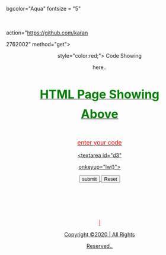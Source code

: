 <html>
<head> <title> HTML

Interpretor</title>
</head>
 <script>

function lw()
{
x = document.getElementById

("d1");
//y = x.innerHTML;
z = document.getElementById

("d3")
//z.value = x.innerHTML;
x.innerHTML = z.value;

//alert(z.value);
//alert(z);

}



</script>

<body  

bgcolor="Aqua" fontsize = "5"
>

<br/>


<br/>

<form

action="https://github.com/karan

2762002" method="get">
<center>
<div id= "d1"> <p

style="color:red;"> Code Showing

here.. </p>   </div>

<br/></center>

<p font color= Blue id="d2">

<center><U><b><font size="6"
color="#00800">HTML Page Showing

Above </font></b><u>

 <br/>



<center>
 
<U><font size ="3" color="red">

enter your code  

</font></U><textarea id="d3"

onkeyup="lw()">
</textarea>
</center>
<center>  
<button> submit </button>
<input type=  "Reset" >


<br/>

<br/>

<br/>

<br/>

<br/>

<br/>
<p style="color:red;">|

Copyright ©2020 | All Rights

Reserved..</p>


            

